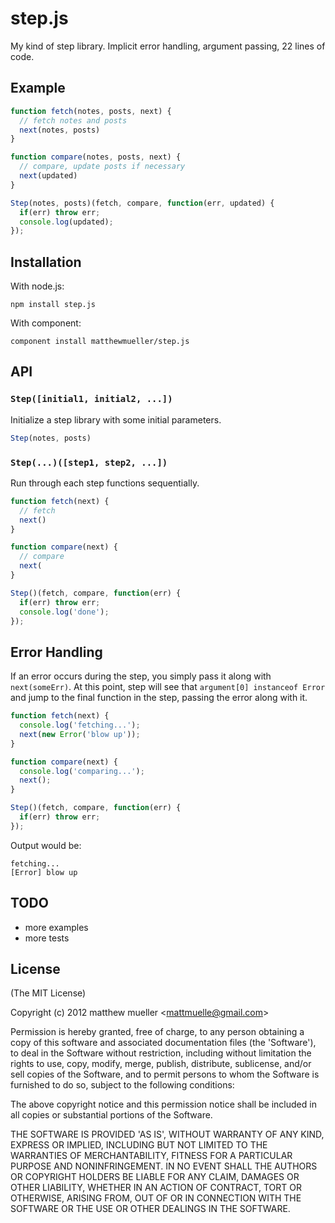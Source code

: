 
# step.js

  My kind of step library. Implicit error handling, argument passing, 22 lines of code.

## Example

```js
function fetch(notes, posts, next) {
  // fetch notes and posts
  next(notes, posts)
}

function compare(notes, posts, next) {
  // compare, update posts if necessary
  next(updated)
}

Step(notes, posts)(fetch, compare, function(err, updated) {
  if(err) throw err;
  console.log(updated);
});
```

## Installation

With node.js:

    npm install step.js

With component:

    component install matthewmueller/step.js

## API

### `Step([initial1, initial2, ...])`

Initialize a step library with some initial parameters.

```js
Step(notes, posts)
```

### `Step(...)([step1, step2, ...])`

Run through each step functions sequentially.

```js
function fetch(next) {
  // fetch
  next()
}

function compare(next) {
  // compare
  next(
}

Step()(fetch, compare, function(err) {
  if(err) throw err;
  console.log('done');
});
```

## Error Handling

If an error occurs during the step, you simply pass it along with `next(someErr)`. At this point, step will see that `argument[0] instanceof Error` and jump to the final function in the step, passing the error along with it.

```js
function fetch(next) {
  console.log('fetching...');
  next(new Error('blow up'));
}

function compare(next) {
  console.log('comparing...');
  next();
}

Step()(fetch, compare, function(err) {
  if(err) throw err;
});
```

Output would be:

```
fetching...
[Error] blow up
```

## TODO

* more examples
* more tests

## License

(The MIT License)

Copyright (c) 2012 matthew mueller &lt;mattmuelle@gmail.com&gt;

Permission is hereby granted, free of charge, to any person obtaining
a copy of this software and associated documentation files (the
'Software'), to deal in the Software without restriction, including
without limitation the rights to use, copy, modify, merge, publish,
distribute, sublicense, and/or sell copies of the Software, and to
permit persons to whom the Software is furnished to do so, subject to
the following conditions:

The above copyright notice and this permission notice shall be
included in all copies or substantial portions of the Software.

THE SOFTWARE IS PROVIDED 'AS IS', WITHOUT WARRANTY OF ANY KIND,
EXPRESS OR IMPLIED, INCLUDING BUT NOT LIMITED TO THE WARRANTIES OF
MERCHANTABILITY, FITNESS FOR A PARTICULAR PURPOSE AND NONINFRINGEMENT.
IN NO EVENT SHALL THE AUTHORS OR COPYRIGHT HOLDERS BE LIABLE FOR ANY
CLAIM, DAMAGES OR OTHER LIABILITY, WHETHER IN AN ACTION OF CONTRACT,
TORT OR OTHERWISE, ARISING FROM, OUT OF OR IN CONNECTION WITH THE
SOFTWARE OR THE USE OR OTHER DEALINGS IN THE SOFTWARE.
